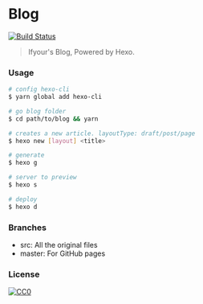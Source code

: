 # Blog

[![Build Status](https://travis-ci.org/ifyour/ifyour.github.io.svg?branch=src)](https://travis-ci.org/ifyour/ifyour.github.io)

> Ifyour's Blog, Powered by Hexo.

### Usage

```bash
# config hexo-cli
$ yarn global add hexo-cli

# go blog folder
$ cd path/to/blog && yarn

# creates a new article. layoutType: draft/post/page
$ hexo new [layout] <title>

# generate
$ hexo g

# server to preview
$ hexo s

# deploy
$ hexo d
```

### Branches

- src: All the original files
- master: For GitHub pages

### License

[![CC0](https://i.creativecommons.org/p/zero/1.0/88x31.png)](https://creativecommons.org/publicdomain/zero/1.0/)
